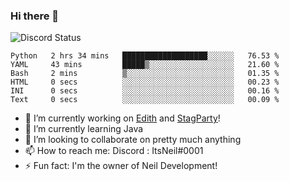 ### Hi there 👋

![Discord Status](https://discord.c99.nl/widget/theme-1/702385226407608341.png)

<!--START_SECTION:waka-->

```text
Python   2 hrs 34 mins   ███████████████████░░░░░░   76.53 %
YAML     43 mins         █████▒░░░░░░░░░░░░░░░░░░░   21.60 %
Bash     2 mins          ▒░░░░░░░░░░░░░░░░░░░░░░░░   01.35 %
HTML     0 secs          ░░░░░░░░░░░░░░░░░░░░░░░░░   00.23 %
INI      0 secs          ░░░░░░░░░░░░░░░░░░░░░░░░░   00.16 %
Text     0 secs          ░░░░░░░░░░░░░░░░░░░░░░░░░   00.09 %
```

<!--END_SECTION:waka-->
- 🔭 I’m currently working on [Edith](https://github.com/NeilDevelopment/Edith) and [StagParty](https://github.com/StagParty)!
- 🌱 I’m currently learning Java
- 👯 I’m looking to collaborate on pretty much anything
- 📫 How to reach me: Discord : ItsNeil#0001
- ⚡ Fun fact: I'm the owner of Neil Development!
